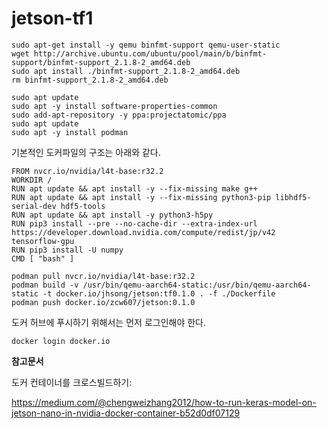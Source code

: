 # jetson-tf1

```
sudo apt-get install -y qemu binfmt-support qemu-user-static
wget http://archive.ubuntu.com/ubuntu/pool/main/b/binfmt-support/binfmt-support_2.1.8-2_amd64.deb
sudo apt install ./binfmt-support_2.1.8-2_amd64.deb
rm binfmt-support_2.1.8-2_amd64.deb
```

```
sudo apt update
sudo apt -y install software-properties-common
sudo add-apt-repository -y ppa:projectatomic/ppa
sudo apt update
sudo apt -y install podman
```

기본적인 도커파일의 구조는 아래와 같다.

```
FROM nvcr.io/nvidia/l4t-base:r32.2
WORKDIR /
RUN apt update && apt install -y --fix-missing make g++
RUN apt update && apt install -y --fix-missing python3-pip libhdf5-serial-dev hdf5-tools
RUN apt update && apt install -y python3-h5py
RUN pip3 install --pre --no-cache-dir --extra-index-url https://developer.download.nvidia.com/compute/redist/jp/v42 tensorflow-gpu
RUN pip3 install -U numpy
CMD [ "bash" ]
```

```
podman pull nvcr.io/nvidia/l4t-base:r32.2
podman build -v /usr/bin/qemu-aarch64-static:/usr/bin/qemu-aarch64-static -t docker.io/jhsong/jetson:tf0.1.0 . -f ./Dockerfile
podman push docker.io/zcw607/jetson:0.1.0
```

도커 허브에 푸시하기 위해서는 먼저 로그인해야 한다. 
```
docker login docker.io
```

**참고문서**

도커 컨테이너를 크로스빌드하기: 

https://medium.com/@chengweizhang2012/how-to-run-keras-model-on-jetson-nano-in-nvidia-docker-container-b52d0df07129
